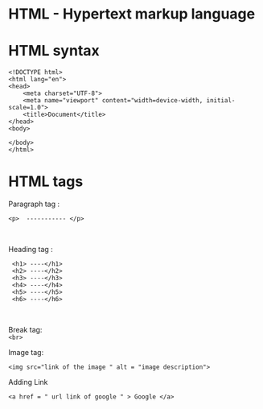 # HTML - Hypertext markup language 

# HTML syntax
```
<!DOCTYPE html>
<html lang="en">
<head>
    <meta charset="UTF-8">
    <meta name="viewport" content="width=device-width, initial-scale=1.0">
    <title>Document</title>
</head>
<body>
    
</body>
</html>
```

#  HTML tags

Paragraph tag :
<br>

``` <p>  ----------- </p>  ```

<br>

Heading tag :
```
 <h1> ----</h1>
 <h2> ----</h2>
 <h3> ----</h3>
 <h4> ----</h4>
 <h5> ----</h5> 
 <h6> ----</h6>
```

<br>

Break tag:
<br>
```<br> ```

Image tag:
```
<img src="link of the image " alt = "image description">

```
Adding Link
```
<a href = " url link of google " > Google </a>
```
